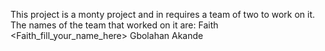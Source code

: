 This project is a monty project and in requires a team of two to work on it.
The names of the team that worked on it are:
Faith <Faith_fill_your_name_here>
Gbolahan Akande

